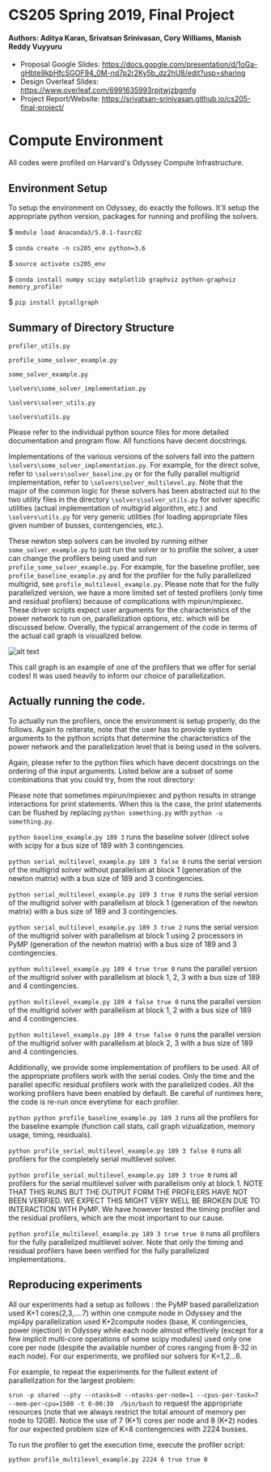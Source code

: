 # CS205 Spring 2019, Final Project
#### Authors: Aditya Karan, Srivatsan Srinivasan, Cory Williams, Manish Reddy Vuyyuru

* Proposal Google Slides: https://docs.google.com/presentation/d/1oGa-gHbte9kbHfcSGOF94_0M-nd7p2r2Ky5b_dz2hU8/edit?usp=sharing
* Design Overleaf Slides: https://www.overleaf.com/6991635993rpjtwjzbgmfg
* Project Report/Website: https://srivatsan-srinivasan.github.io/cs205-final-project/

# Compute Environment

All codes were profiled on Harvard's Odyssey Compute Infrastructure.

## Environment Setup
To setup the environment on Odyssey, do exactly the follows. It'll setup the appropriate python version, packages for running and profiling the solvers. 

\$ `module load Anaconda3/5.0.1-fasrc02`

\$ `conda create -n cs205_env python=3.6`

\$ `source activate cs205_env`

\$ `conda install numpy scipy matplotlib graphviz python-graphviz memory_profiler`

\$ `pip install pycallgraph`


## Summary of Directory Structure

`profiler_utils.py`

`profile_some_solver_example.py`

`some_solver_example.py`

`\solvers\some_solver_implementation.py`

`\solvers\solver_utils.py`

`\solvers\utils.py`

Please refer to the individual python source files for more detailed documentation and program flow. All functions have decent docstrings.

Implementations of the various versions of the solvers fall into the pattern `\solvers\some_solver_implementation.py`. For example, for the direct solve, refer to `\solvers\solver_baseline.py` or for the fully parallel multigrid implementation, refer to `\solvers\solver_multilevel.py`. Note that the major of the common logic for these solvers has been abstracted out to the two utility files in the directory `\solvers\solver_utils.py` for solver specific utilities (actual implementation of multigrid algorithm, etc.) and `\solvers\utils.py` for very generic utilities (for loading appropriate files given number of busses, contengencies, etc.).

These newton step solvers can be involed by running either `some_solver_example.py` to just run the solver or to profile the solver, a user can change the profilers being used and run `profile_some_solver_example.py`. For example, for the baseline profiler, see `profile_baseline_example.py` and for the profiler for the fully parallelized multigrid, see `profile_multilevel_example.py`. Please note that for the fully parallelized version, we have a more limited set of tested profilers (only time and residual profilers) because of complications with mpirun/mpiexec. These driver scripts expect user arguments for the characteristics of the power network to run on, parallelization options, etc. which will be discussed below. Overally, the typical arrangement of the code in terms of the actual call graph is visualized below.

![alt text](https://i.imgur.com/2sL7tws.png)

This call graph is an example of one of the profilers that we offer for serial codes! It was used heavily to inform our choice of parallelization.

## Actually running the code.

To actually run the profilers, once the environment is setup properly, do the follows. Again to reiterate, note that the user has to provide system arguments to the python scripts that determine the characteristics of the power network and the parallelization level that is being used in the solvers.

Again, please refer to the python files which have decent docstrings on the ordering of the input arguments. Listed below are a subset of some combinations that you could try, from the root directory:

Please note that sometimes mpirun/mpiexec and python results in strange interactions for print statements. When this is the case, the print statements can be flushed by replacing `python something.py` with `python -u something.py`.

`python baseline_example.py 189 3` runs the baseline solver (direct solve with scipy for a bus size of 189 with 3 contingencies.

`python serial_multilevel_example.py 189 3 false 0` runs the serial version of the multigrid solver without parallelism at block 1 (generation of the newton matrix) with a bus size of 189 and 3 contingencies.

`python serial_multilevel_example.py 189 3 true 0` runs the serial version of the multigrid solver with parallelism at block 1 (generation of the newton matrix) with a bus size of 189 and 3 contingencies.

`python serial_multilevel_example.py 189 3 true 2` runs the serial version of the multigrid solver with parallelism at block 1 using 2 processors in PyMP (generation of the newton matrix) with a bus size of 189 and 3 contingencies.

`python multilevel_example.py 189 4 true true 0` runs the parallel version of the multigrid solver with parallelism at block 1, 2, 3 with a bus size of 189 and 4 contingencies.

`python multilevel_example.py 189 4 false true 0` runs the parallel version of the multigrid solver with parallelism at block 1, 2 with a bus size of 189 and 4 contingencies.

`python multilevel_example.py 189 4 true false 0` runs the parallel version of the multigrid solver with parallelism at block 2, 3 with a bus size of 189 and 4 contingencies.

Additionally, we provide some implementation of profilers to be used. All of the appropriate profilers work with the serial codes. Only the time and the parallel specific residual profilers work with the parallelized codes. All the working profilers have been enabled by default. Be careful of runtimes here, the code is re-run once everytime for each profiler.

`python python profile_baseline_example.py 189 3` runs all the profilers for the baseline example (function call stats, call graph vizualization, memory usage, timing, residuals).

`python profile_serial_multilevel_example.py 189 3 false 0` runs all profilers for the completely serial multilevel solver.

`python profile_serial_multilevel_example.py 189 3 true 0` runs all profilers for the serial multilevel solver with parallelism only at block 1. NOTE THAT THIS RUNS BUT THE OUTPUT FORM THE PROFILERS HAVE NOT BEEN VERIFIED. WE EXPECT THIS MIGHT VERY WELL BE BROKEN DUE TO INTERACTION WITH PyMP. We have however tested the timing profiler and the residual profilers, which are the most important to our cause.

`python profile_multilevel_example.py 189 3 true true 0` runs all profilers for the fully parallelized multilevel solver. Note that only the timing and residual profilers have been verified for the fully parallelized implementations.


## Reproducing experiments

All our experiments had a setup as follows :  the PyMP based parallelization used K+1 cores(2,3,....7)  within  one  compute  node  in  Odyssey  and  the  mpi4py  parallelization  used  K+2compute nodes (base, K contingencies, power injection) in Odyssey while each node almost effectively (except for a few implicit multi-core operations of some scipy modules) used only one core per node (despite the available number of cores ranging from 8-32 in each node). For our experiments, we profiled our solvers for K=1,2...6.

For example, to repeat the experiments for the fullest extent of parallelization for the largest problem:

`srun -p shared --pty --ntasks=8 --ntasks-per-node=1 --cpus-per-task=7 --mem-per-cpu=1500 -t 0-00:30  /bin/bash` to request the appropriate resources (note that we always restrict the total amount of memory per node to 12GB). Notice the use of 7 (K+1) cores per node and 8 (K+2) nodes for our expected problem size of K=8 contengencies with 2224 busses.

To run the profiler to get the execution time, execute the profiler script:

`python profile_multilevel_example.py 2224 6 true true 0`


